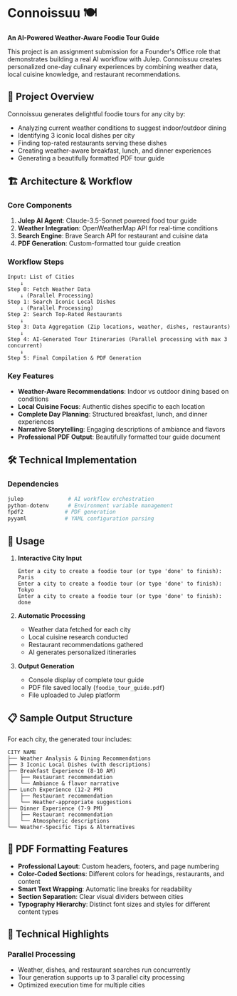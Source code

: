 # Connoissuu 🍽️

**An AI-Powered Weather-Aware Foodie Tour Guide**

This project is an assignment submission for a Founder's Office role that demonstrates building a real AI workflow with Julep. Connoissuu creates personalized one-day culinary experiences by combining weather data, local cuisine knowledge, and restaurant recommendations.

## 🎯 Project Overview

Connoissuu generates delightful foodie tours for any city by:
- Analyzing current weather conditions to suggest indoor/outdoor dining
- Identifying 3 iconic local dishes per city
- Finding top-rated restaurants serving these dishes
- Creating weather-aware breakfast, lunch, and dinner experiences
- Generating a beautifully formatted PDF tour guide

## 🏗️ Architecture & Workflow

### Core Components

1. **Julep AI Agent**: Claude-3.5-Sonnet powered food tour guide
2. **Weather Integration**: OpenWeatherMap API for real-time conditions
3. **Search Engine**: Brave Search API for restaurant and cuisine data
4. **PDF Generation**: Custom-formatted tour guide creation

### Workflow Steps

```
Input: List of Cities
    ↓
Step 0: Fetch Weather Data
    ↓ (Parallel Processing)
Step 1: Search Iconic Local Dishes
    ↓ (Parallel Processing)  
Step 2: Search Top-Rated Restaurants
    ↓
Step 3: Data Aggregation (Zip locations, weather, dishes, restaurants)
    ↓
Step 4: AI-Generated Tour Itineraries (Parallel processing with max 3 concurrent)
    ↓
Step 5: Final Compilation & PDF Generation
```

### Key Features

- **Weather-Aware Recommendations**: Indoor vs outdoor dining based on conditions
- **Local Cuisine Focus**: Authentic dishes specific to each location
- **Complete Day Planning**: Structured breakfast, lunch, and dinner experiences
- **Narrative Storytelling**: Engaging descriptions of ambiance and flavors
- **Professional PDF Output**: Beautifully formatted tour guide document

## 🛠️ Technical Implementation

### Dependencies

```python
julep              # AI workflow orchestration
python-dotenv      # Environment variable management
fpdf2             # PDF generation
pyyaml            # YAML configuration parsing
```

## 📖 Usage

1. **Interactive City Input**
   ```
   Enter a city to create a foodie tour (or type 'done' to finish): Paris
   Enter a city to create a foodie tour (or type 'done' to finish): Tokyo
   Enter a city to create a foodie tour (or type 'done' to finish): done
   ```

2. **Automatic Processing**
   - Weather data fetched for each city
   - Local cuisine research conducted
   - Restaurant recommendations gathered
   - AI generates personalized itineraries

3. **Output Generation**
   - Console display of complete tour guide
   - PDF file saved locally (`foodie_tour_guide.pdf`)
   - File uploaded to Julep platform

## 📋 Sample Output Structure

For each city, the generated tour includes:

```
CITY NAME
├── Weather Analysis & Dining Recommendations
├── 3 Iconic Local Dishes (with descriptions)
├── Breakfast Experience (8-10 AM)
│   ├── Restaurant recommendation
│   └── Ambiance & flavor narrative
├── Lunch Experience (12-2 PM)
│   ├── Restaurant recommendation
│   └── Weather-appropriate suggestions
├── Dinner Experience (7-9 PM)
│   ├── Restaurant recommendation
│   └── Atmospheric descriptions
└── Weather-Specific Tips & Alternatives
```

## 🎨 PDF Formatting Features

- **Professional Layout**: Custom headers, footers, and page numbering
- **Color-Coded Sections**: Different colors for headings, restaurants, and content
- **Smart Text Wrapping**: Automatic line breaks for readability
- **Section Separation**: Clear visual dividers between cities
- **Typography Hierarchy**: Distinct font sizes and styles for different content types

## 🔧 Technical Highlights

### Parallel Processing
- Weather, dishes, and restaurant searches run concurrently
- Tour generation supports up to 3 parallel city processing
- Optimized execution time for multiple cities
